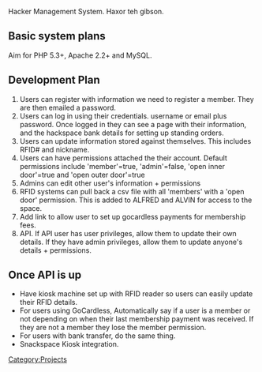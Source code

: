 Hacker Management System. Haxor teh gibson.

Basic system plans
------------------

Aim for PHP 5.3+, Apache 2.2+ and MySQL.

Development Plan
----------------

1.  Users can register with information we need to register a member.
    They are then emailed a password.
2.  Users can log in using their credentials. username or email plus
    password. Once logged in they can see a page with their information,
    and the hackspace bank details for setting up standing orders.
3.  Users can update information stored against themselves. This
    includes RFID\# and nickname.
4.  Users can have permissions attached the their account. Default
    permissions include 'member'=true, 'admin'=false, 'open inner
    door'=true and 'open outer door'=true
5.  Admins can edit other user's information + permissions
6.  RFID systems can pull back a csv file with all 'members' with a
    'open door' permission. This is added to ALFRED and ALVIN for access
    to the space.
7.  Add link to allow user to set up gocardless payments for membership
    fees.
8.  API. If API user has user privileges, allow them to update their own
    details. If they have admin privileges, allow them to update
    anyone's details + permissions.

Once API is up
--------------

-   Have kiosk machine set up with RFID reader so users can easily
    update their RFID details.
-   For users using GoCardless, Automatically say if a user is a member
    or not depending on when their last membership payment was received.
    If they are not a member they lose the member permission.
-   For users with bank transfer, do the same thing.
-   Snackspace Kiosk integration.

[Category:Projects](Category:Projects "wikilink")